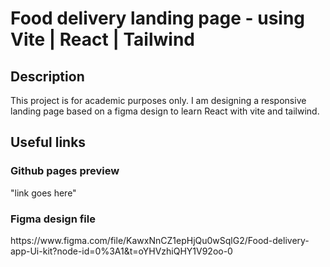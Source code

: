 <h1>Food delivery landing page - using Vite | React | Tailwind</h1>

<h2>Description</h2>
<p>
This project is for academic purposes only. I am designing a responsive landing page based on a figma design to learn React with vite and tailwind.
</p>

<h2>Useful links</h2>
<h3>Github pages preview</h3>
"link goes here"
<h3>Figma design file</h3>
https://www.figma.com/file/KawxNnCZ1epHjQu0wSqlG2/Food-delivery-app-Ui-kit?node-id=0%3A1&t=oYHVzhiQHY1V92oo-0